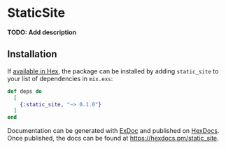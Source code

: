 # StaticSite

**TODO: Add description**

## Installation

If [available in Hex](https://hex.pm/docs/publish), the package can be installed
by adding `static_site` to your list of dependencies in `mix.exs`:

```elixir
def deps do
  [
    {:static_site, "~> 0.1.0"}
  ]
end
```

Documentation can be generated with [ExDoc](https://github.com/elixir-lang/ex_doc)
and published on [HexDocs](https://hexdocs.pm). Once published, the docs can
be found at <https://hexdocs.pm/static_site>.

